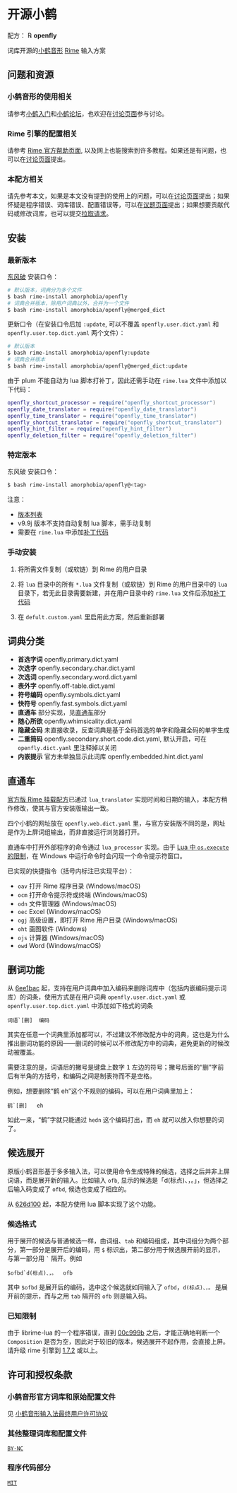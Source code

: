 # 开源小鹤

配方： ℞ **openfly**

词库开源的[小鹤音形](https://flypy.com) [Rime](https://rime.im) 输入方案

## 问题和资源

### 小鹤音形的使用相关

请参考[小鹤入门](http://xhrm.flypy.com)和[小鹤论坛](https://bbs.flypy.com)，也欢迎在[讨论页面](https://github.com/amorphobia/openfly/discussions)参与讨论。

### Rime 引擎的配置相关

请参考 [Rime 官方帮助页面](https://rime.im/docs/), 以及网上也能搜索到许多教程。如果还是有问题，也可以在[讨论页面](https://github.com/amorphobia/openfly/discussions)提出。

### 本配方相关

请先参考本文，如果是本文没有提到的使用上的问题，可以在[讨论页面](https://github.com/amorphobia/openfly/discussions)提出；如果怀疑是程序错误、词库错误、配置错误等，可以在[议题页面](https://github.com/amorphobia/openfly/issues)提出；如果想要贡献代码或修改词库，也可以提交[拉取请求](https://github.com/amorphobia/openfly/pulls)。

## 安装

### 最新版本
[东风破](https://github.com/rime/plum) 安装口令：
```bash
# 默认版本，词典分为多个文件
$ bash rime-install amorphobia/openfly
# 词典合并版本，除用户词典以外，合并为一个文件
$ bash rime-install amorphobia/openfly@merged_dict
```
更新口令（在安装口令后加 `:update`, 可以不覆盖 `openfly.user.dict.yaml` 和 `openfly.user.top.dict.yaml` 两个文件）：
```bash
# 默认版本
$ bash rime-install amorphobia/openfly:update
# 词典合并版本
$ bash rime-install amorphobia/openfly@merged_dict:update
```

由于 plum 不能自动为 lua 脚本打补丁，因此还需手动在 `rime.lua` 文件中添加以下代码：
<span id="patch"></span>
```lua
openfly_shortcut_processor = require("openfly_shortcut_processor")
openfly_date_translator = require("openfly_date_translator")
openfly_time_translator = require("openfly_time_translator")
openfly_shortcut_translator = require("openfly_shortcut_translator")
openfly_hint_filter = require("openfly_hint_filter")
openfly_deletion_filter = require("openfly_deletion_filter")
```

### 特定版本
东风破 安装口令：
```bash
$ bash rime-install amorphobia/openfly@<tag>
```

注意：
- [版本列表](https://github.com/amorphobia/openfly/releases)
- v9.9j 版本不支持自动复制 lua 脚本，需手动复制
- 需要在 `rime.lua` 中添加[补丁代码](#patch)

### 手动安装
1. 将所需文件复制（或软链）到 Rime 的用户目录

2. 将 `lua` 目录中的所有 `*.lua` 文件复制（或软链）到 Rime 的用户目录中的 `lua` 目录下，若无此目录需要新建，并在用户目录中的 `rime.lua` 文件后添加[补丁代码](#patch)

3. 在 `defult.custom.yaml` 里启用此方案，然后重新部署

## 词典分类

- **首选字词** openfly.primary.dict.yaml
- **次选字** openfly.secondary.char.dict.yaml
- **次选词** openfly.secondary.word.dict.yaml
- **表外字** openfly.off-table.dict.yaml
- **符号编码** openfly.symbols.dict.yaml
- **快符号** openfly.fast.symbols.dict.yaml
- **直通车** 部分实现，见[直通车](#直通车)部分
- **随心所欲** openfly.whimsicality.dict.yaml
- **隐藏全码** 未直接收录，反查词典是基于全码首选的单字和隐藏全码的单字生成
- **二重简码** openfly.secondary.short.code.dict.yaml, 默认开启，可在 `openfly.dict.yaml` 里注释掉以关闭
- **内嵌提示** 官方未单独显示此词库 openfly.embedded.hint.dict.yaml

## 直通车

[官方版 Rime 挂载配方](http://flypy.ys168.com/)已通过 `lua_translator` 实现时间和日期的输入，本配方稍作修改，使其与官方安装版输出一致。

四个小鹤的网址放在 `openfly.web.dict.yaml` 里，与官方安装版不同的是，网址是作为上屏词组输出，而非直接运行浏览器打开。

直通车中打开外部程序的命令通过 `lua_processor` 实现。由于 [Lua 中 `os.execute` 的限制](https://stackoverflow.com/a/6365296/6676742)，在 Windows 中运行命令时会闪现一个命令提示符窗口。

已实现的快捷指令（括号内标注已实现平台）：

- `oav` 打开 Rime 程序目录 (Windows/macOS)
- `ocm` 打开命令提示符或终端 (Windows/macOS)
- `odn` 文件管理器 (Windows/macOS)
- `oec` Excel (Windows/macOS)
- `ogj` 高级设置，即打开 Rime 用户目录 (Windows/macOS)
- `oht` 画图软件 (Windows)
- `ojs` 计算器 (Windows/macOS)
- `owd` Word (Windows/macOS)

## 删词功能

从 [6ee1bac](https://github.com/amorphobia/openfly/commit/6ee1bacdcc20fdf93f10793f8c5c942fb42b4425) 起，支持在用户词典中加入编码来删除词库中（包括内嵌编码提示词库）的词条，使用方式是在用户词典 `openfly.user.dict.yaml` 或 `openfly.user.top.dict.yaml` 中添加如下格式的词条

```
词语`[删]	编码
```

其实在任意一个词典里添加都可以，不过建议不修改配方中的词典，这也是为什么推出删词功能的原因——删词的时候可以不修改配方中的词典，避免更新的时候改动被覆盖。

需要注意的是，词语后的撇号是键盘上数字 <kbd>1</kbd> 左边的符号；撇号后面的“删”字前后有半角的方括号，和编码之间是制表符而不是空格。

例如，想要删除“鹤	eh”这个不规则的编码，可以在用户词典里加上：

```
鹤`[删]	eh
```

如此一来，“鹤”字就只能通过 `hedn` 这个编码打出，而 `eh` 就可以放入你想要的词了。

## 候选展开

原版小鹤音形基于多多输入法，可以使用命令生成特殊的候选，选择之后并非上屏词语，而是展开新的输入。比如输入 `ofb`, 显示的候选是「d(标点)、，。」，但选择之后输入码变成了 `ofbd`, 候选也变成了相应的。

从 [626d100](https://github.com/amorphobia/openfly/commit/626d100fe941a472f4f49e841ce116f62ac9b574) 起，本配方使用 lua 脚本实现了这个功能。

### 候选格式

用于展开的候选与普通候选一样，由词组、`tab` 和编码组成，其中词组分为两个部分，第一部分是展开后的编码，用 `$` 标识出，第二部分用于候选展开前的显示，与第一部分用 `` ` `` 隔开。例如

```
$ofbd`d(标点)、，。	ofb
```

其中 `$ofbd` 是展开后的编码，选中这个候选就如同输入了 `ofbd`，`d(标点)、，。` 是展开前的提示，而与之用 `tab` 隔开的 `ofb` 则是输入码。

### 已知限制

由于 librime-lua 的一个程序错误，直到 [00c999b](https://github.com/hchunhui/librime-lua/commit/00c999b3c9230d7a6a4f6410479e123b5010d9b8) 之后，才能正确地判断一个 `Composition` 是否为空，因此对于较旧的版本，候选展开不起作用，会直接上屏。请升级 rime 引擎到 [1.7.2](https://github.com/rime/librime/releases/tag/1.7.2) 或以上。

## 许可和授权条款

### 小鹤音形官方词库和原始配置文件

见 [小鹤音形输入法最终用户许可协议](flypy-eula.md)

### 其他整理词库和配置文件

[`BY-NC`](by-nc.md)

### 程序代码部分

[`MIT`](LICENSE)
